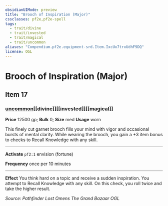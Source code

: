 ```yaml
---
obsidianUIMode: preview
title: "Brooch of Inspiration (Major)"
cssclasses: pf2e,pf2e-spell
tags:
  - trait/divine
  - trait/invested
  - trait/magical
  - trait/uncommon
aliases: "Compendium.pf2e.equipment-srd.Item.IxcUx7trxUdhF9DQ"
license: OGL
---
```

# Brooch of Inspiration (Major)
## Item 17
### [uncommon](uncommon "Uncommon Rarity Trait")[[divine]][[invested]][[magical]]


**Price** 12500 gp; 
**Bulk** 0; **Size** med
**Usage** worn

This finely cut garnet brooch fills your mind with vigor and occasional bursts of mental clarity. While wearing the brooch, you gain a +3 item bonus to checks to Recall Knowledge with any skill.

* * *

**Activate** `pf2:1` envision (fortune)

**Frequency** once per 10 minutes

* * *

**Effect** You think hard on a topic and receive a sudden inspiration. You attempt to Recall Knowledge with any skill. On this check, you roll twice and take the higher result.

*Source: Pathfinder Lost Omens The Grand Bazaar*
*OGL*